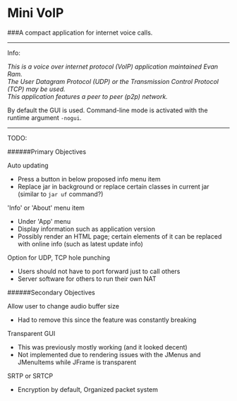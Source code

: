 Mini VoIP
===

###A compact application for internet voice calls.

---
Info:  

*This is a voice over internet protocol (VoIP) application maintained Evan Ram.*  
*The User Datagram Protocol (UDP) or the Transmission Control Protocol (TCP) may be used.*  
*This application features a peer to peer (p2p) network.*

By default the GUI is used. Command-line mode is activated with the runtime argument `-nogui`.

---

TODO:  

######Primary Objectives

Auto updating
- Press a button in below proposed info menu item
- Replace jar in background or replace certain classes in current jar (similar to `jar uf` command?)

'Info' or 'About' menu item
- Under 'App' menu
- Display information such as application version
- Possibly render an HTML page; certain elements of it can be replaced with online info (such as latest update info)

Option for UDP, TCP hole punching
- Users should not have to port forward just to call others
- Server software for others to run their own NAT

######Secondary Objectives

Allow user to change audio buffer size
- Had to remove this since the feature was constantly breaking

Transparent GUI
- This was previously mostly working (and it looked decent)
- Not implemented due to rendering issues with the JMenus and JMenuItems while JFrame is transparent

SRTP or SRTCP
- Encryption by default, Organized packet system
